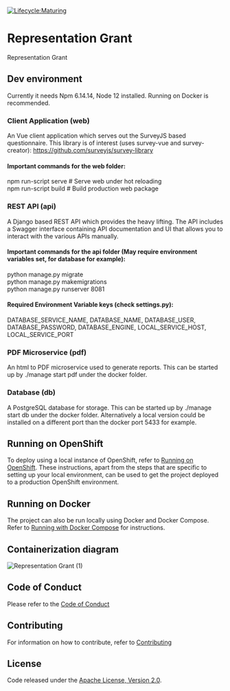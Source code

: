 [![Lifecycle:Maturing](https://img.shields.io/badge/Lifecycle-Maturing-007EC6)](https://github.com/bcgov/representation-grant-app/)

# Representation Grant
Representation Grant

## Dev environment
Currently it needs Npm 6.14.14, Node 12 installed. Running on Docker is recommended.

### Client Application (web)
An Vue client application which serves out the SurveyJS based questionnaire.
This library is of interest (uses survey-vue and survey-creator): https://github.com/surveyjs/survey-library

#### Important commands for the web folder:
npm run-script serve # Serve web under hot reloading  
npm run-script build # Build production web package  

###	REST API (api)
A Django based REST API which provides the heavy lifting.  The API includes a Swagger interface containing API documentation and UI that allows you to interact with the various APIs manually.

#### Important commands for the api folder (May require environment variables set, for database for example):
python manage.py migrate  
python manage.py makemigrations  
python manage.py runserver 8081  

#### Required Environment Variable keys (check settings.py):
DATABASE_SERVICE_NAME, DATABASE_NAME, DATABASE_USER, DATABASE_PASSWORD, DATABASE_ENGINE, LOCAL_SERVICE_HOST, LOCAL_SERVICE_PORT

### PDF Microservice (pdf)
An html to PDF microservice used to generate reports. 
This can be started up by ./manage start pdf under the docker folder. 

###	Database (db)
A PostgreSQL database for storage.
This can be started up by ./manage start db under the docker folder. Alternatively a local version could be installed on a different port than the docker port 5433 for example.

## Running on OpenShift
To deploy using a local instance of OpenShift, refer to [Running on OpenShift](./RunningOnOpenShift.md).  These instructions, apart from the steps that are specific to setting up your local environment, can be used to get the project deployed to a production OpenShift environment.

## Running on Docker
The project can also be run locally using Docker and Docker Compose.  Refer to [Running with Docker Compose](./docker/README.md) for instructions.

## Containerization diagram
![Representation Grant (1)](https://user-images.githubusercontent.com/3484109/147691536-3cc5ed0c-6695-476a-80c5-626a2183494a.png)

## Code of Conduct
Please refer to the [Code of Conduct](./CODE_OF_CONDUCT.md) 

## Contributing
For information on how to contribute, refer to [Contributing](CONTRIBUTING.md)

## License
Code released under the [Apache License, Version 2.0](./LICENSE).
